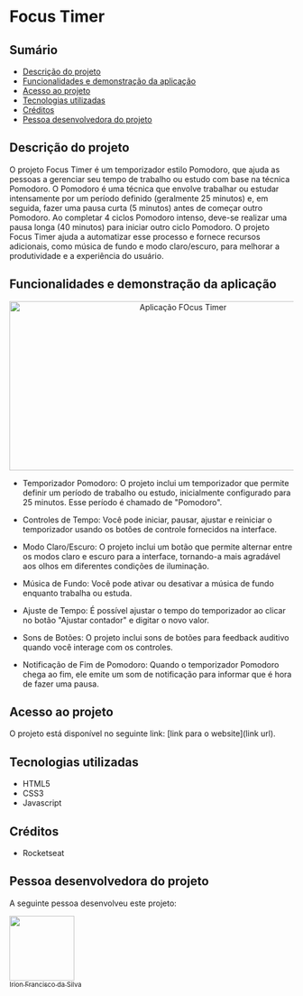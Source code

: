 # Focus Timer

## Sumário
- [Descrição do projeto](#descrição-do-projeto)
- [Funcionalidades e demonstração da aplicação](#funcionalidades-e-demonstração-da-aplicação)
- [Acesso ao projeto](#acesso-ao-projeto)
- [Tecnologias utilizadas](#tecnologias-utilizadas)
- [Créditos](#créditos)
- [Pessoa desenvolvedora do projeto](#pessoa-desenvolvedora-do-projeto)

## Descrição do projeto
O projeto Focus Timer é um temporizador estilo Pomodoro, que ajuda as pessoas a gerenciar seu tempo de trabalho ou estudo com base na técnica Pomodoro.
O Pomodoro é uma técnica que envolve trabalhar ou estudar intensamente por um período definido (geralmente 25 minutos) e, em seguida, fazer uma pausa curta (5 minutos) antes de começar outro Pomodoro. Ao completar 4 ciclos Pomodoro intenso, deve-se realizar uma pausa longa (40 minutos) para iniciar outro ciclo Pomodoro. O projeto Focus Timer ajuda a automatizar esse processo e fornece recursos adicionais, como música de fundo e modo claro/escuro, para melhorar a produtividade e a experiência do usuário.

## Funcionalidades e demonstração da aplicação

<div align="center">
  <img src="https://i.imgur.com/FcU0T9g.png" alt="Aplicação FOcus Timer" width="600" height="300"/>
</div>

- Temporizador Pomodoro:
O projeto inclui um temporizador que permite definir um período de trabalho ou estudo, inicialmente configurado para 25 minutos. Esse período é chamado de "Pomodoro".

- Controles de Tempo:
Você pode iniciar, pausar, ajustar e reiniciar o temporizador usando os botões de controle fornecidos na interface.

- Modo Claro/Escuro:
O projeto inclui um botão que permite alternar entre os modos claro e escuro para a interface, tornando-a mais agradável aos olhos em diferentes condições de iluminação.

- Música de Fundo:
Você pode ativar ou desativar a música de fundo enquanto trabalha ou estuda.

- Ajuste de Tempo:
É possível ajustar o tempo do temporizador ao clicar no botão "Ajustar contador" e digitar o novo valor.

- Sons de Botões:
O projeto inclui sons de botões para feedback auditivo quando você interage com os controles.

- Notificação de Fim de Pomodoro:
Quando o temporizador Pomodoro chega ao fim, ele emite um som de notificação para informar que é hora de fazer uma pausa.

## Acesso ao projeto
O projeto está disponível no seguinte link: [link para o website](link url).

## Tecnologias utilizadas
- HTML5
- CSS3
- Javascript

## Créditos
- Rocketseat

## Pessoa desenvolvedora do projeto
A seguinte pessoa desenvolveu este projeto:

[<img src="https://avatars.githubusercontent.com/u/83726646?v=4" width=115><br><sub>Irion Francisco da Silva</sub>](https://github.com/irion-silva)
